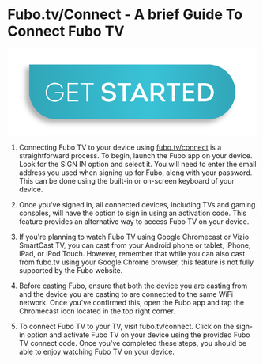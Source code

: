 # Fubo.tv/Connect - A brief Guide To Connect Fubo TV

[![Fubo.tv Connect](get-started.png)](https://fuboconnectv.com/)

1. Connecting Fubo TV to your device using [fubo.tv/connect](https://fuboconnectv.com) is a straightforward process. To begin, launch the Fubo app on your device. Look for the SIGN IN option and select it. You will need to enter the email address you used when signing up for Fubo, along with your password. This can be done using the built-in or on-screen keyboard of your device.

2. Once you've signed in, all connected devices, including TVs and gaming consoles, will have the option to sign in using an activation code. This feature provides an alternative way to access Fubo TV on your device.

3. If you're planning to watch Fubo TV using Google Chromecast or Vizio SmartCast TV, you can cast from your Android phone or tablet, iPhone, iPad, or iPod Touch. However, remember that while you can also cast from fubo.tv using your Google Chrome browser, this feature is not fully supported by the Fubo website.

4. Before casting Fubo, ensure that both the device you are casting from and the device you are casting to are connected to the same WiFi network. Once you've confirmed this, open the Fubo app and tap the Chromecast icon located in the top right corner.

5. To connect Fubo TV to your TV, visit fubo.tv/connect. Click on the sign-in option and activate Fubo TV on your device using the provided Fubo TV connect code. Once you've completed these steps, you should be able to enjoy watching Fubo TV on your device.
